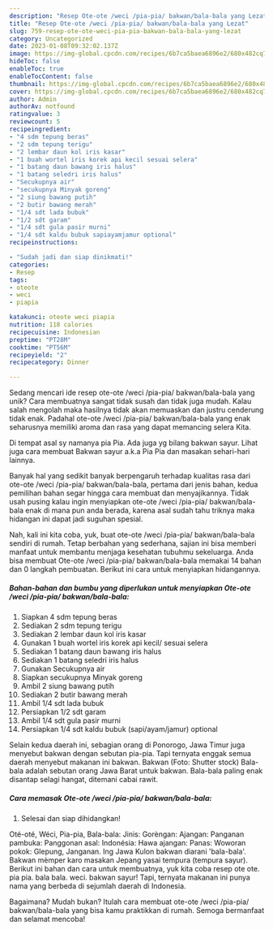 ```yaml
---
description: "Resep Ote-ote /weci /pia-pia/ bakwan/bala-bala yang Lezat"
title: "Resep Ote-ote /weci /pia-pia/ bakwan/bala-bala yang Lezat"
slug: 759-resep-ote-ote-weci-pia-pia-bakwan-bala-bala-yang-lezat
category: Uncategorized
date: 2023-01-08T09:32:02.137Z
image: https://img-global.cpcdn.com/recipes/6b7ca5baea6896e2/680x482cq70/ote-ote-weci-pia-pia-bakwanbala-bala-foto-resep-utama.jpg
hideToc: false
enableToc: true
enableTocContent: false
thumbnail: https://img-global.cpcdn.com/recipes/6b7ca5baea6896e2/680x482cq70/ote-ote-weci-pia-pia-bakwanbala-bala-foto-resep-utama.jpg
cover: https://img-global.cpcdn.com/recipes/6b7ca5baea6896e2/680x482cq70/ote-ote-weci-pia-pia-bakwanbala-bala-foto-resep-utama.jpg
author: Admin
authorAv: notfound
ratingvalue: 3
reviewcount: 5
recipeingredient:
- "4 sdm tepung beras"
- "2 sdm tepung terigu"
- "2 lembar daun kol iris kasar"
- "1 buah wortel iris korek api kecil sesuai selera"
- "1 batang daun bawang iris halus"
- "1 batang seledri iris halus"
- "Secukupnya air"
- "secukupnya Minyak goreng"
- "2 siung bawang putih"
- "2 butir bawang merah"
- "1/4 sdt lada bubuk"
- "1/2 sdt garam"
- "1/4 sdt gula pasir murni"
- "1/4 sdt kaldu bubuk sapiayamjamur optional"
recipeinstructions:

- "Sudah jadi dan siap dinikmati!"
categories:
- Resep
tags:
- oteote
- weci
- piapia

katakunci: oteote weci piapia 
nutrition: 118 calories
recipecuisine: Indonesian
preptime: "PT28M"
cooktime: "PT56M"
recipeyield: "2"
recipecategory: Dinner

---
```





Sedang mencari ide resep ote-ote /weci /pia-pia/ bakwan/bala-bala yang unik? Cara membuatnya sangat tidak susah dan tidak juga mudah. Kalau salah mengolah maka hasilnya tidak akan memuaskan dan justru cenderung tidak enak. Padahal ote-ote /weci /pia-pia/ bakwan/bala-bala yang enak seharusnya memiliki aroma dan rasa yang dapat memancing selera Kita.





Di tempat asal sy namanya pia Pia. Ada juga yg bilang bakwan sayur. Lihat juga cara membuat Bakwan sayur a.k.a Pia Pia dan masakan sehari-hari lainnya.

Banyak hal yang sedikit banyak berpengaruh terhadap kualitas rasa dari ote-ote /weci /pia-pia/ bakwan/bala-bala, pertama dari jenis bahan, kedua pemilihan bahan segar hingga cara membuat dan menyajikannya. Tidak usah pusing kalau ingin menyiapkan ote-ote /weci /pia-pia/ bakwan/bala-bala enak di mana pun anda berada, karena asal sudah tahu triknya maka hidangan ini dapat jadi suguhan spesial.






Nah, kali ini kita coba, yuk, buat ote-ote /weci /pia-pia/ bakwan/bala-bala sendiri di rumah. Tetap berbahan yang sederhana, sajian ini bisa memberi manfaat untuk membantu menjaga kesehatan tubuhmu sekeluarga. Anda bisa membuat Ote-ote /weci /pia-pia/ bakwan/bala-bala memakai 14 bahan dan 0 langkah pembuatan. Berikut ini cara untuk menyiapkan hidangannya.

<!--inarticleads1-->

##### Bahan-bahan dan bumbu yang diperlukan untuk menyiapkan Ote-ote /weci /pia-pia/ bakwan/bala-bala:

1. Siapkan 4 sdm tepung beras
1. Sediakan 2 sdm tepung terigu
1. Sediakan 2 lembar daun kol iris kasar
1. Gunakan 1 buah wortel iris korek api kecil/ sesuai selera
1. Sediakan 1 batang daun bawang iris halus
1. Sediakan 1 batang seledri iris halus
1. Gunakan Secukupnya air
1. Siapkan secukupnya Minyak goreng
1. Ambil 2 siung bawang putih
1. Sediakan 2 butir bawang merah
1. Ambil 1/4 sdt lada bubuk
1. Persiapkan 1/2 sdt garam
1. Ambil 1/4 sdt gula pasir murni
1. Persiapkan 1/4 sdt kaldu bubuk (sapi/ayam/jamur) optional


Selain kedua daerah ini, sebagian orang di Ponorogo, Jawa Timur juga menyebut bakwan dengan sebutan pia-pia. Tapi ternyata enggak semua daerah menyebut makanan ini bakwan. Bakwan (Foto: Shutter stock) Bala-bala adalah sebutan orang Jawa Barat untuk bakwan. Bala-bala paling enak disantap selagi hangat, ditemani cabai rawit. 

<!--inarticleads2-->

##### Cara memasak Ote-ote /weci /pia-pia/ bakwan/bala-bala:


1. Selesai dan siap dihidangkan!

Oté-oté, Wéci, Pia-pia, Bala-bala: Jinis: Gorèngan: Ajangan: Panganan pambuka: Panggonan asal: Indonésia: Hawa ajangan: Panas: Woworan pokok: Glepung, Janganan. Ing Jawa Kulon bakwan diarani &#39;bala-bala&#39;. Bakwan mèmper karo masakan Jepang yasai tempura (tempura sayur). Berikut ini bahan dan cara untuk membuatnya, yuk kita coba resep ote ote. pia pia. bala bala. weci. bakwan sayur! Tapi, ternyata makanan ini punya nama yang berbeda di sejumlah daerah di Indonesia. 

Bagaimana? Mudah bukan? Itulah cara membuat ote-ote /weci /pia-pia/ bakwan/bala-bala yang bisa kamu praktikkan di rumah. Semoga bermanfaat dan selamat mencoba!
